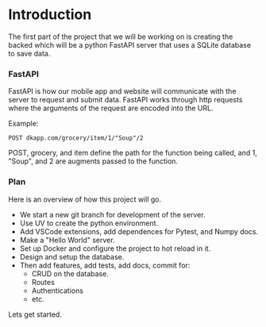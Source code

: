 # Introduction

The first part of the project that we will be working on is creating the backed which will be a python FastAPI server that uses a SQLite database to save data.  

### FastAPI

FastAPI is how our mobile app and website will communicate with the server to request and submit data.  FastAPI works through http requests where the arguments of the request are encoded into the URL.  

Example:  
```
POST dkapp.com/grocery/item/1/"Soup"/2
```

POST, grocery, and item define the path for the function being called, and 1, "Soup", and 2 are augments passed to the function.

### Plan

Here is an overview of how this project will go.

- We start a new git branch for development of the server.
- Use UV to create the python environment.
- Add VSCode extensions, add dependences for Pytest, and Numpy docs.
- Make a "Hello World" server.
- Set up Docker and configure the project to hot reload in it.
- Design and setup the database.
- Then add features, add tests, add docs, commit for:
	- CRUD on the database.
	- Routes
	- Authentications
	- etc.

Lets get started.


